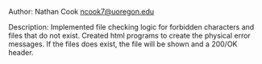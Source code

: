 Author: Nathan Cook ncook7@uoregon.edu

Description: Implemented file checking logic for forbidden characters and files that do not exist. Created html programs to create the physical error messages. If the files does exist, the file will be shown and a 200/OK header.
